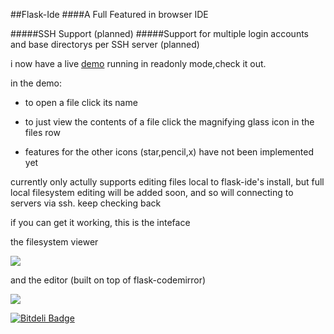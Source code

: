 ##Flask-Ide
####A Full Featured in browser IDE 

#####SSH Support (planned)
#####Support for multiple login accounts and base directorys per SSH server (planned)

i now have a live [demo](http://web-ide.jstacoder-apps.com/view_files) running in readonly mode,check it out. 

in the demo:

* to open a file click its name
* to just view the contents of a file click the magnifying glass icon in the files row

* features for the other icons (star,pencil,x) have not been implemented yet

currently only actully supports editing files local to flask-ide's install, but full local filesystem editing will be added soon, and so will connecting to servers via ssh. keep checking back 

if you can get it working, this is the inteface

the filesystem viewer

<img src="./images/fileviewer_view_files.png" />  


and the editor (built on top of flask-codemirror)

<img src="./images/fileviewer_edit_files.png" />


[![Bitdeli Badge](https://d2weczhvl823v0.cloudfront.net/jstacoder/flask-ide/trend.png)](https://bitdeli.com/free "Bitdeli Badge")

